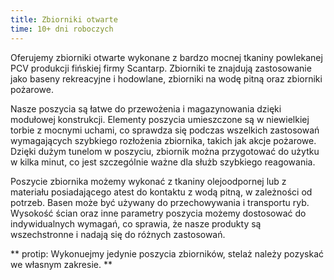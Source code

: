 ```yaml
---
title: Zbiorniki otwarte
time: 10+ dni roboczych
---
```


Oferujemy zbiorniki otwarte wykonane z bardzo mocnej tkaniny powlekanej PCV
produkcji fińskiej firmy Scantarp. Zbiorniki te znajdują zastosowanie jako
baseny rekreacyjne i hodowlane, zbiorniki na wodę pitną oraz zbiorniki pożarowe.

Nasze poszycia są łatwe do przewożenia i magazynowania dzięki modułowej
konstrukcji. Elementy poszycia umieszczone są w niewielkiej torbie z mocnymi
uchami, co sprawdza się podczas wszelkich zastosowań wymagających szybkiego
rozłożenia zbiornika, takich jak akcje pożarowe. Dzięki dużym tunelom w
poszyciu, zbiornik można przygotować do użytku w kilka minut, co jest
szczególnie ważne dla służb szybkiego reagowania.

Poszycie zbiornika możemy wykonać z tkaniny olejoodpornej lub z materiału
posiadającego atest do kontaktu z wodą pitną, w zależności od potrzeb. Basen
może być używany do przechowywania i transportu ryb. Wysokość ścian oraz inne
parametry poszycia możemy dostosować do indywidualnych wymagań, co sprawia, że
nasze produkty są wszechstronne i nadają się do różnych zastosowań.

** protip: Wykonuejmy jedynie poszycia zbiorników, stelaż należy pozyskać we
własnym zakresie. **
